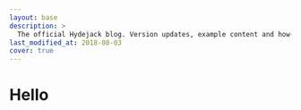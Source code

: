 ```yaml
---
layout: base
description: >
  The official Hydejack blog. Version updates, example content and how-to guides on how to blog with Jekyll.
last_modified_at: 2018-08-03
cover: true
---
```

# Hello
